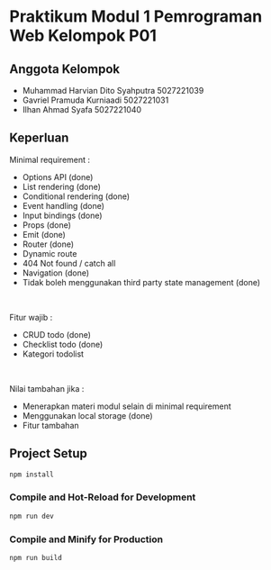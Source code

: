 # Praktikum Modul 1 Pemrograman Web Kelompok P01

## Anggota Kelompok
- Muhammad Harvian Dito Syahputra	5027221039
- Gavriel Pramuda Kurniaadi	5027221031
- Ilhan Ahmad Syafa	5027221040

## Keperluan
Minimal requirement :
- Options API (done)
- List rendering (done)
- Conditional rendering (done)
- Event handling (done)
- Input bindings (done)
- Props (done)
- Emit (done)
- Router (done)
- Dynamic route
- 404 Not found / catch all
- Navigation (done)
- Tidak boleh menggunakan third party state management (done)

<br>

Fitur wajib :
- CRUD todo (done)
- Checklist todo (done)
- Kategori todolist

<br>

Nilai tambahan jika :
- Menerapkan materi modul selain di minimal requirement
- Menggunakan local storage (done)
- Fitur tambahan

## Project Setup

```sh
npm install
```

### Compile and Hot-Reload for Development

```sh
npm run dev
```

### Compile and Minify for Production

```sh
npm run build
```
